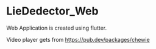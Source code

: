 # LieDedector_Web
 Web Application is created using flutter.

Video player gets from https://pub.dev/packages/chewie
